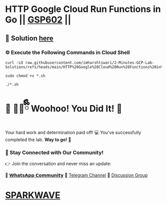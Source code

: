 # HTTP Google Cloud Run Functions in Go || [GSP602](https://www.cloudskillsboost.google/focuses/5171?parent=catalog) ||

## 🔑 Solution [here](https://www.youtube.com/@sparkwave.01)

### ⚙️ Execute the Following Commands in Cloud Shell

```
curl -LO raw.githubusercontent.com/imharshtiwari/2-Minutes-GCP-Lab-Solutions/refs/heads/main/HTTP%20Google%20Cloud%20Run%20Functions%20in%20Go/gsp602.sh

sudo chmod +x *.sh

./*.sh
```

# 🎉 🐻‍❄️ྀིྀི Woohoo! You Did It! 🎉

Your hard work and determination paid off! 💻
You've successfully completed the lab. **Way to go!** 🚀

### 💬 Stay Connected with Our Community!

👉 Join the conversation and never miss an update:

💚 [𝗪𝗵𝗮𝘁𝘀𝗔𝗽𝗽 𝗖𝗼𝗺𝗺𝘂𝗻𝗶𝘁𝘆](https://chat.whatsapp.com/ECJ9h8GA3CA1ksaI9m5NrX)
📢 [Telegram Channel](https://t.me/sparkwave.01)
👥 [Discussion Group](https://t.me/sparkwave.01chats)

# [SPARKWAVE](https://www.youtube.com/@sparkwave.01)
